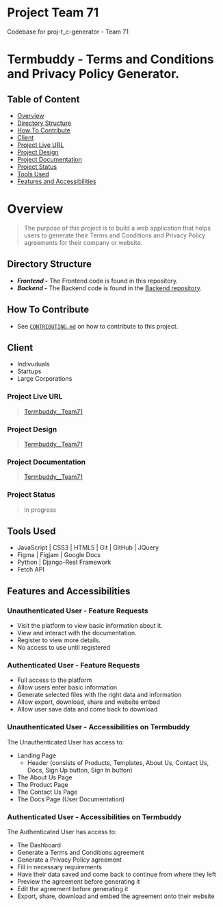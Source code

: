 # Project Team 71
Codebase for proj-t_c-generator - Team 71
<br>

# Termbuddy - Terms and Conditions and Privacy Policy Generator.

## Table of Content

* [Overview](#overview)
* [Directory Structure](#directory-structure)
* [How To Contribute](#how-to-contribute)
* [Client](#client)
* [Project Live URL](#project-live-url)
* [Project Design](#project-design)
* [Project Documentation](#project-documentation)
* [Project Status](#project-status)
* [Tools Used](#tools-used)
* [Features and Accessibilities](#features-and-accessibilities)

# Overview
> The purpose of this project is to build a web application that helps users to generate their Terms and Conditions and Privacy Policy agreements for their company or website. 

## Directory Structure
- ***Frontend -*** The Frontend code is found in this repository.
- ***Backend -*** The Backend code is found in the <a href="https://github.com/zuri-training/t_c-generator_team71_BE">Backend repository</a>.

## How To Contribute 
- See [`CONTRIBUTING.md`](https://github.com/zuri-training/t_c-generator-team71/blob/master/CONTRIBUTING.md) on how to contribute to this project.


## Client
- Indivuduals
- Startups
- Large Corporations <br />

### Project Live URL
> <a href="https://zuri-training.github.io/t_c-generator-team71/">Termbuddy__Team71</a>

### Project Design
> <a href="https://bit.ly/3KbWfDu">Termbuddy__Team71</a>

### Project Documentation
> <a href="https://docs.google.com/document/d/1f3XPzsHjb1upvMaWUAjJ2tQgga4d2lb5t1awKSc7PWY/edit?usp=sharing">Termbuddy__Team71</a>


### Project Status
> In progress


## Tools Used
- JavaScript | CSS3 | HTML5 | Git | GitHub | JQuery
- Figma | Figjam | Google Docs
- Python | Django-Rest Framework
- Fetch API <br />


## Features and Accessibilities

### Unauthenticated User - Feature Requests
- Visit the platform to view basic information about it.
- View and interact with the documentation.
- Register to view more details.
- No access to use until registered <br />

### Authenticated User - Feature Requests
- Full access to the platform
- Allow users enter basic information
- Generate selected files with the right data and information
- Allow export, download, share and website embed
- Allow user save data and come back to download <br />


### Unauthenticated User - Accessibilities on Termbuddy
The Unauthenticated User has access to: <br />
- Landing Page
    - Header (consists of Products, Templates, About Us, Contact Us, Docs, Sign Up button, Sign In button)
- The About Us Page
- The Product Page
- The Contact Us Page
- The Docs Page (User Documentation) <br />

### Authenticated User - Accessibilities on Termbuddy
The Authenticated User has access to: <br />
- The Dashboard
- Generate a Terms and Conditions agreement
- Generate a Privacy Policy agreement
- Fill in necessary requirements
- Have their data saved and come back to continue from where they left
- Preview the agreement before generating it
- Edit the agreement before generating it
- Export, share, download and embed the agreement onto their website 


